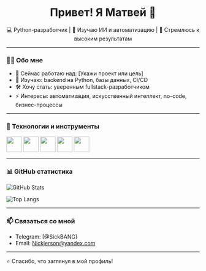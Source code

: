 <h1 align="center">Привет! Я Матвей 👋</h1>

<p align="center">
  💻 Python-разработчик | 🧠 Изучаю ИИ и автоматизацию | 🚀 Стремлюсь к высоким результатам
</p>

---

### 👨‍💻 Обо мне

- 🔭 Сейчас работаю над: [Укажи проект или цель]
- 🌱 Изучаю: backend на Python, базы данных, CI/CD
- 🛠 Хочу стать: уверенным fullstack-разработчиком
- ⚡ Интересы: автоматизация, искусственный интеллект, no-code, бизнес-процессы

---

### 🧰 Технологии и инструменты

<img src="https://cdn.jsdelivr.net/gh/devicons/devicon/icons/python/python-original.svg" width="40" />
<img src="https://cdn.jsdelivr.net/gh/devicons/devicon/icons/git/git-original.svg" width="40" />
<img src="https://cdn.jsdelivr.net/gh/devicons/devicon/icons/docker/docker-original.svg" width="40" />
<img src="https://cdn.jsdelivr.net/gh/devicons/devicon/icons/postgresql/postgresql-original.svg" width="40" />
<img src="https://cdn.jsdelivr.net/gh/devicons/devicon/icons/linux/linux-original.svg" width="40" />

---

### 📊 GitHub статистика

![GitHub Stats](https://github-readme-stats.vercel.app/api?username=ASDS792&show_icons=true&theme=tokyonight)

![Top Langs](https://github-readme-stats.vercel.app/api/top-langs/?username=ASDS792&layout=compact&theme=tokyonight)

---

### 📫 Связаться со мной

- Telegram: [@SickBANG]
- Email: Nickjerson@yandex.com
---

⭐️ Спасибо, что заглянул в мой профиль!

